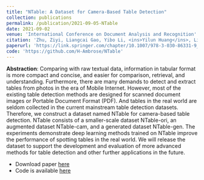 ```yaml
---
title: "NTable: A Dataset for Camera-Based Table Detection"
collection: publications
permalink: /publication/2021-09-05-NTable
date: 2021-09-02
venue: 'International Conference on Document Analysis and Recognition'
citation: 'Zhu, Ziyi, Liangcai Gao, Yibo Li, <ins>Yilun Huang</ins>, Lin Du, Ning Lu, and Xianfeng Wang. "NTable: A Dataset for Camera-Based Table Detection." In International Conference on Document Analysis and Recognition, pp. 117-129. Springer, Cham, 2021.'
paperurl: 'https://link.springer.com/chapter/10.1007/978-3-030-86331-9_8'
code: 'https://github.com/H-Ambrose/NTable'
---
```


<strong>Abstraction</strong>: Comparing with raw textual data, information in tabular format is more compact and concise, and easier for comparison, retrieval, and understanding. Furthermore, there are many demands to detect and extract tables from photos in the era of Mobile Internet. However, most of the existing table detection methods are designed for scanned document images or Portable Document Format (PDF). And tables in the real world are seldom collected in the current mainstream table detection datasets. Therefore, we construct a dataset named NTable for camera-based table detection. NTable consists of a smaller-scale dataset NTable-ori, an augmented dataset NTable-cam, and a generated dataset NTable-gen. The experiments demonstrate deep learning methods trained on NTable improve the performance of spotting tables in the real world. We will release the dataset to support the development and evaluation of more advanced methods for table detection and other further applications in the future.

- Download paper [here](https://link.springer.com/chapter/10.1007/978-3-030-86331-9_8)
- Code is available [here](https://github.com/H-Ambrose/NTable)